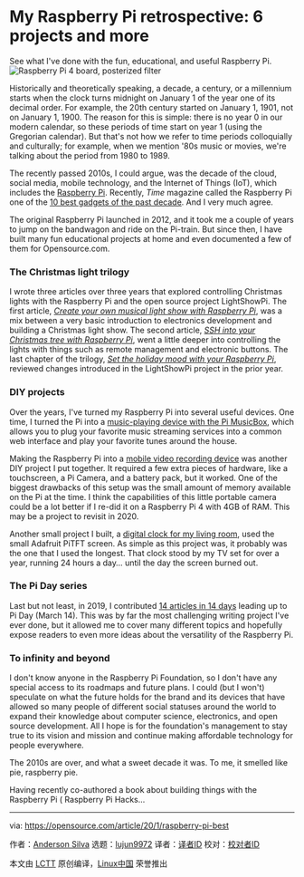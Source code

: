[#]: collector: (lujun9972)
[#]: translator: ( )
[#]: reviewer: ( )
[#]: publisher: ( )
[#]: url: ( )
[#]: subject: (My Raspberry Pi retrospective: 6 projects and more)
[#]: via: (https://opensource.com/article/20/1/raspberry-pi-best)
[#]: author: (Anderson Silva https://opensource.com/users/ansilva)

My Raspberry Pi retrospective: 6 projects and more
======
See what I've done with the fun, educational, and useful Raspberry Pi.
![Raspberry Pi 4 board, posterized filter][1]

Historically and theoretically speaking, a decade, a century, or a millennium starts when the clock turns midnight on January 1 of the year one of its decimal order. For example, the 20th century started on January 1, 1901, not on January 1, 1900. The reason for this is simple: there is no year 0 in our modern calendar, so these periods of time start on year 1 (using the Gregorian calendar). But that's not how we refer to time periods colloquially and culturally; for example, when we mention '80s music or movies, we're talking about the period from 1980 to 1989.

The recently passed 2010s, I could argue, was the decade of the cloud, social media, mobile technology, and the Internet of Things (IoT), which includes the [Raspberry Pi][2]. Recently, _Time_ magazine called the Raspberry Pi one of the [10 best gadgets of the past decade][3]. And I very much agree.

The original Raspberry Pi launched in 2012, and it took me a couple of years to jump on the bandwagon and ride on the Pi-train. But since then, I have built many fun educational projects at home and even documented a few of them for Opensource.com.

### The Christmas light trilogy

I wrote three articles over three years that explored controlling Christmas lights with the Raspberry Pi and the open source project LightShowPi. The first article, [_Create your own musical light show with Raspberry Pi_][4], was a mix between a very basic introduction to electronics development and building a Christmas light show. The second article, [_SSH into your Christmas tree with Raspberry Pi_][5], went a little deeper into controlling the lights with things such as remote management and electronic buttons. The last chapter of the trilogy, [_Set the holiday mood with your Raspberry Pi_][6], reviewed changes introduced in the LightShowPi project in the prior year.

### DIY projects

Over the years, I've turned my Raspberry Pi into several useful devices. One time, I turned the Pi into a [music-playing device with the Pi MusicBox][7], which allows you to plug your favorite music streaming services into a common web interface and play your favorite tunes around the house.

Making the Raspberry Pi into a [mobile video recording device][8] was another DIY project I put together. It required a few extra pieces of hardware, like a touchscreen, a Pi Camera, and a battery pack, but it worked. One of the biggest drawbacks of this setup was the small amount of memory available on the Pi at the time. I think the capabilities of this little portable camera could be a lot better if I re-did it on a Raspberry Pi 4 with 4GB of RAM. This may be a project to revisit in 2020.

Another small project I built, a [digital clock for my living room][9], used the small Adafruit PiTFT screen. As simple as this project was, it probably was the one that I used the longest. That clock stood by my TV set for over a year, running 24 hours a day… until the day the screen burned out.

### The Pi Day series

Last but not least, in 2019, I contributed [14 articles in 14 days][10] leading up to Pi Day (March 14). This was by far the most challenging writing project I've ever done, but it allowed me to cover many different topics and hopefully expose readers to even more ideas about the versatility of the Raspberry Pi.

### To infinity and beyond

I don't know anyone in the Raspberry Pi Foundation, so I don't have any special access to its roadmaps and future plans. I could (but I won't) speculate on what the future holds for the brand and its devices that have allowed so many people of different social statuses around the world to expand their knowledge about computer science, electronics, and open source development. All I hope is for the foundation's management to stay true to its vision and mission and continue making affordable technology for people everywhere.

The 2010s are over, and what a sweet decade it was. To me, it smelled like pie, raspberry pie.

Having recently co-authored a book about building things with the Raspberry Pi ( Raspberry Pi Hacks...

--------------------------------------------------------------------------------

via: https://opensource.com/article/20/1/raspberry-pi-best

作者：[Anderson Silva][a]
选题：[lujun9972][b]
译者：[译者ID](https://github.com/译者ID)
校对：[校对者ID](https://github.com/校对者ID)

本文由 [LCTT](https://github.com/LCTT/TranslateProject) 原创编译，[Linux中国](https://linux.cn/) 荣誉推出

[a]: https://opensource.com/users/ansilva
[b]: https://github.com/lujun9972
[1]: https://opensource.com/sites/default/files/styles/image-full-size/public/lead-images/raspberrypi4_board_hardware.jpg?itok=KnFU7NvR (Raspberry Pi 4 board, posterized filter)
[2]: https://www.raspberrypi.org/
[3]: https://time.com/5745302/best-gadgets-of-the-2010s-decade/?utm_source=reddit.com
[4]: https://opensource.com/life/15/2/music-light-show-with-raspberry-pi
[5]: https://opensource.com/life/15/12/ssh-your-christmas-tree-raspberry-pi
[6]: https://opensource.com/article/18/12/lightshowpi-raspberry-pi
[7]: https://opensource.com/life/15/3/pi-musicbox-guide
[8]: https://opensource.com/life/15/9/turning-raspberry-pi-portable-streaming-camera
[9]: https://opensource.com/article/17/7/raspberry-pi-clock
[10]: https://opensource.com/article/19/3/happy-pi-day
